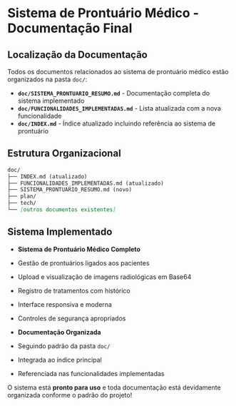 # Sistema de Prontuário Médico - Documentação Final

## Localização da Documentação

Todos os documentos relacionados ao sistema de prontuário médico estão organizados na pasta `doc/`:

- **`doc/SISTEMA_PRONTUARIO_RESUMO.md`** - Documentação completa do sistema implementado
- **`doc/FUNCIONALIDADES_IMPLEMENTADAS.md`** - Lista atualizada com a nova funcionalidade
- **`doc/INDEX.md`** - Índice atualizado incluindo referência ao sistema de prontuário

## Estrutura Organizacional

```markdown
doc/
├── INDEX.md (atualizado)
├── FUNCIONALIDADES_IMPLEMENTADAS.md (atualizado)
├── SISTEMA_PRONTUARIO_RESUMO.md (novo)
├── plan/
├── tech/
└── [outros documentos existentes]
```

## Sistema Implementado

- **Sistema de Prontuário Médico Completo**

- Gestão de prontuários ligados aos pacientes
- Upload e visualização de imagens radiológicas em Base64
- Registro de tratamentos com histórico
- Interface responsiva e moderna
- Controles de segurança apropriados

- **Documentação Organizada**

- Seguindo padrão da pasta `doc/`
- Integrada ao índice principal
- Referenciada nas funcionalidades implementadas

O sistema está **pronto para uso** e toda documentação está devidamente organizada conforme o padrão do projeto!
